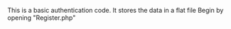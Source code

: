 This is a basic authentication code. 
It stores the data in a flat file
Begin by opening "Register.php"
